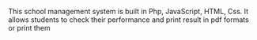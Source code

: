 This school management system is built in Php, JavaScript, HTML, Css.
It allows students to check their performance and print result in pdf formats or print them
